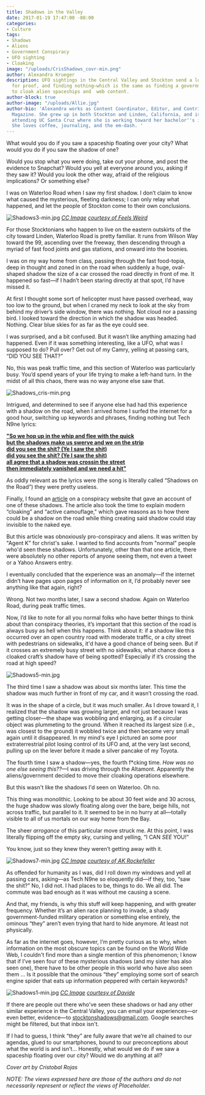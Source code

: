 ```yaml
---
title: Shadows in the Valley
date: 2017-01-19 17:47:00 -08:00
categories:
- Culture
tags:
- Shadows
- Aliens
- Government Conspiracy
- UFO sighting
- Cloaking
image: "/uploads/CrisShadows_covr-min.png"
author: Alexandra Krueger
description: UFO sightings in the Central Valley and Stockton send a local spelunking
  for proof, and finding nothing—which is the same as finding a government conspiracy
  to cloak alien spaceships and  web content.
author-block: true
author-image: "/uploads/Allie.jpg"
author-bio: 'Alexandra works as Content Coordinator, Editor, and Contributor for Placeholder
  Magazine. She grew up in both Stockton and Linden, California, and is currently
  attending UC Santa Cruz where she is working toward her bachelor''s in Literature.
  She loves coffee, journaling, and the em-dash. '
---
```


What would you do if you saw a spaceship floating over your city? What would you do if you saw the shadow of one?

Would you stop what you were doing, take out your phone, and post the evidence to Snapchat? Would you yell at everyone around you, asking if they saw it? Would you look the other way, afraid of the religious implications? Or something else?

I was on Waterloo Road when I saw my first shadow. I don’t claim to know what caused the mysterious, fleeting darkness; I can only relay what happened, and let the people of Stockton come to their own conclusions.

![Shadows3-min.jpg](/uploads/Shadows3-min.jpg)
*[CC Image](https://creativecommons.org/licenses/by-sa/2.0/legalcode)* *[courtesy of Feels Weird](https://www.flickr.com/photos/feelsweird/1122596208/in/photolist-2HcAK3-6z5WNP-5zTrM-6WatpQ-y6g6Z-f2Knx-7261ej-8AWyE8-81N6H9-8hrX6v-6QMEQD-a9DyVA-9dmhE-cn2b6h-5nKcHJ-a9AEjF-9V7hc-7221SK-2H8gfv-yn1Pt-6CX3eR-3ZBrx-uTPtf-6MUDgc-jAqQFM-r55a-9Ep4Gm-9Em7yp-9Ep3VU-asQymq-86iGn3-q3n6mS-dHBqoj-FZFvGX-suPQJY-4NjYu-bcb5Jv-9jGCu-8SQvax-c5dpmj-4Z2H2M-cgpuGs-8LbPAN-oJmFy9-4WspXT-LG4Cr-2kgaWX-dCi6SC-6zP9zC-fdsuXQ)*

For those Stocktonians who happen to live on the eastern outskirts of the city toward Linden, Waterloo Road is pretty familiar. It runs from Wilson Way toward the 99, ascending over the freeway, then descending through a myriad of fast food joints and gas stations, and onward into the boonies.

I was on my way home from class, passing through the fast food-topia, deep in thought and zoned in on the road when suddenly a huge, oval-shaped shadow the size of a car crossed the road directly in front of me. It happened so fast—if I hadn’t been staring directly at that spot, I’d have missed it.

At first I thought some sort of helicopter must have passed overhead, way too low to the ground, but when I craned my neck to look at the sky from behind my driver’s side window, there was nothing. Not cloud nor a passing bird. I looked toward the direction in which the shadow was headed. Nothing. Clear blue skies for as far as the eye could see.

I was surprised, and a bit confused. But it wasn’t like anything amazing had happened. Even if it was something interesting, like a UFO, what was I supposed to do? Pull over? Get out of my Camry, yelling at passing cars, “DID YOU SEE THAT?”

No, this was peak traffic time, and this section of Waterloo was particularly busy. You’d spend years of your life trying to make a left-hand turn. In the midst of all this chaos, there was no way anyone else saw that.

![Shadows_cris-min.png](/uploads/Shadows_cris-min.png)

Intrigued, and determined to see if anyone else had had this experience with a shadow on the road, when I arrived home I surfed the internet for a good hour, switching up keywords and phrases, finding nothing but Tech N9ne lyrics:

**["So we hop up in the whip and flee with the quick\
but the shadows make us swerve and we on the strip\
did you see the shit? (Ye I saw the shit)\
did you see the shit? (Ye I saw the shit)\
all agree that a shadow was crossin the street\
then immediately vanished and we need a hit"](http://www.azlyrics.com/lyrics/techn9ne/shadowsontheroad.html)**

As oddly relevant as the lyrics were (the song is literally called “Shadows on the Road”) they were pretty useless.

Finally, I found an [article](http://theobjectreport.blogspot.com/2015/06/an-account-of-one-of-my-personal.html) on a conspiracy website that gave an account of one of these shadows. The article also took the time to explain modern “cloaking” and “active camouflage," which gave reasons as to how there could be a shadow on the road while thing creating said shadow could stay invisible to the naked eye.

But this article was obnoxiously pro-conspiracy and aliens. It was written by "Agent K" for christ's sake. I wanted to find accounts from "normal" people who'd seen these shadows. Unfortunately, other than that one article, there were absolutely no other reports of anyone seeing them, not even a tweet or a Yahoo Answers entry.

I eventually concluded that the experience was an anomaly—if the internet didn’t have pages upon pages of information on it, I’d probably never see anything like that again, right?

Wrong. Not two months later, I saw a second shadow. Again on Waterloo Road, during peak traffic times.

Now, I’d like to note for all you normal folks who have better things to think about than conspiracy theories, it’s important that this section of the road is always busy as hell when this happens. Think about it: if a shadow like this occurred over an open country road with moderate traffic, or a city street with pedestrians on sidewalks, it'd have a good chance of being seen. But if it crosses an extremely busy street with no sidewalks, what chance does a cloaked craft’s shadow have of being spotted? Especially if it’s crossing the road at high speed?

![Shadows5-min.jpg](/uploads/Shadows5-min.jpg)

The third time I saw a shadow was about six months later. This time the shadow was much further in front of my car, and it wasn’t crossing the road.

It was in the shape of a circle, but it was much smaller. As I drove toward it, I realized that the shadow was growing larger, and not just because I was getting closer—the shape was wobbling and enlarging, as if a circular object was plummeting to the ground. When it reached its largest size (i.e., was closest to the ground) it wobbled twice and then became very small again until it disappeared. In my mind's eye I pictured an some poor extraterrestrial pilot losing control of its UFO and, at the very last second, pulling up on the lever before it made a silver pancake of my Toyota.

The fourth time I saw a shadow—yes, the fourth f\*cking time. *How was no one else seeing this??*—I was driving through the Altamont. Apparently the aliens/government decided to move their cloaking operations elsewhere.

But this wasn't like the shadows I'd seen on Waterloo. Oh no.

This thing was monolithic. Looking to be about 30 feet wide and 30 across, the huge shadow was slowly floating along over the bare, beige hills, not across traffic, but parallel to it. It seemed to be in no hurry at all—totally visible to all of us mortals on our way home from the Bay.

The sheer *arrogance* of this particular move struck me. At this point, I was literally flipping off the empty sky, cursing and yelling, “I CAN *SEE* YOU!”

You know, just so they knew they weren’t getting away with it.

![Shadows7-min.jpg](/uploads/Shadows7-min.jpg)
*[CC Image](https://creativecommons.org/licenses/by-sa/2.0/legalcode)* *[courtesy of AK Rockefeller](https://www.flickr.com/photos/akrockefeller/10401709234/in/photolist-gRatLo-7EvZpE-ah8dSg-dkBP6K-7Mmymp-78cMbX-3LfyD-dkBvW6-hv13Lq-eyh9MY-a7DJWf-2krL5w-dkBPk6-7KqLeM-7362ss-dkBRRv-GwjJoo-dkBPWr-7fDe8G-7Q4NfR-86k988-7mNtmC-biMAh8-7psVxd-9SrpAA-i6HfxA-iRVAfR-baKyE-4UXCSp-ei3Hy-nH84u-eSGv2D-afvYSX-55fy3y-8j4x2-qHL1Vy-4r1PTj-6cZ2Gs-erZkRJ-a7ASan-bfskTM-shGAB-5e2NFQ-MtvMw-5w8cP5-pAuNgH-5kXZWU-NeDeX5-84zCmJ-omLD2c)*

As offended for humanity as I was, did I roll down my windows and yell at passing cars, asking—as Tech N9ne so eloquently did—if they, too, “saw the shit?” No, I did not. I had places to be, things to do. We all did. The commute was bad enough as it was without me causing a scene.

And that, my friends, is why this stuff will keep happening, and with greater frequency. Whether it’s an alien race planning to invade, a shady government-funded military operation or something else entirely, the ominous “they” aren’t even trying that hard to hide anymore. At least not physically.

As far as the internet goes, however, I’m pretty curious as to why, when information on the most obscure topics can be found on the World Wide Web, I couldn't find more than a single mention of this phenomenon; I know that if I’ve seen four of these mysterious shadows (and my sister has also seen one), there have to be other people in this world who have also seen them ... Is it possible that the ominous “they” employing some sort of search engine spider that eats up information peppered with certain keywords?

![Shadows1-min.jpg](/uploads/Shadows1-min.jpg)
*[CC Image](https://creativecommons.org/licenses/by-sa/2.0/legalcode)* *[courtesy of Davide](https://www.flickr.com/photos/santodave/2524120618/in/photolist-4R3M81-Ew7dSB-7iCx6G-x4ym4H-bxnmrc-86iGn3-ac1yLi-kMQGw-dHBqoj-FZFvGX-suPQJY-4NjYu-bcb5Jv-9jGCu-c5dpmj-4Z2H2M-cgpuGs-8LbPAN-oJmFy9-4WspXT-LG4Cr-2kgaWX-dCi6SC-6zP9zC-fdsuXQ-nJMD7o-75NMVz-eWTs9L-kMQGv-9zDAow-9wvX96-bcb5JT-aHDS-tL7RD-Fe3XL-4YZ2kw-bmhYfv-9N7PMT-9BDXSG-eWG44D-5cGMyE-q3n6mS-8SQvax-hp1Mcb-FRV8M-2FEyZu-fddbov-fddbn8-fdsuZQ-fddbp6/)*

If there are people out there who've seen these shadows or had any other similar experience in the Central Valley, you can email your experiences—or even better, evidence—to stocktonshadows@gmail.com. Google searches might be filtered, but that inbox isn't.

If I had to guess, I think “they” are fully aware that we’re all chained to our agendas, glued to our smartphones, bound to our preconceptions about what the world is and isn’t… Honestly, what would we do if we saw a spaceship floating over our city? Would we do anything at all?

*Cover art by Cristobal Rojas*

*NOTE: The views expressed here are those of the authors and do not necessarily represent or reflect the views of Placeholder.*